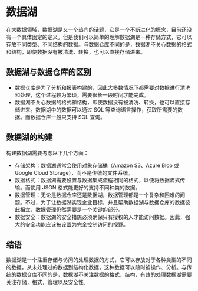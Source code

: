 # 数据湖

在大数据领域，数据湖是又一个热门的话题，它是一个不断进化的概念，目前还没有一个具体固定的定义。但是我们可以简单的理解数据湖是一种存储方式，它可以存放不同类型、不同结构的数据。与数据仓库不同的是，数据湖不关心数据的格式和结构，即使数据没有被清洗、转换，也可以直接存储进来。

## 数据湖与数据仓库的区别

- 数据仓库是为了分析和报表构建的，因此大多数情况下都需要对数据进行清洗和处理，这个过程较为繁琐，需要很长一段时间才能完成。
- 数据湖不关心数据的格式和结构，即使数据没有被清洗、转换，也可以直接存储进来。数据湖中的数据可以通过 SQL 等查询语言操作，获取所需要的数据。而数据仓库一般只支持 SQL 查询。

## 数据湖的构建

构建数据湖需要考虑以下几个方面：

- 存储架构：数据湖通常会使用对象存储桶（Amazon S3、Azure Blob 或 Google Cloud Storage），而不是传统的文件系统。
- 数据格式：数据湖需要设置与数据集成流程相同的格式，以便将数据流式传输。而使用 JSON 格式能更好的支持不同种类的数据。
- 数据管理：无论是数据仓库还是数据湖，数据管理都是一个复杂和困难的问题。不过，为了让数据湖实现企业目标，并且帮助数据湖与数据仓库的数据彼此相宜，数据管理仍然需要是一个关键的部分。
- 数据安全：数据湖的安全措施必须确保只有授权的人才能访问数据。因此，强大的安全功能应该被设置为完全控制访问的视野。

## 结语

数据湖是一个注重存储与访问的处理数据的方式，它可以存放对于各种类型的不同的数据，从未处理过的数据到结构化数据，这种数据可以随时被操作、分析。与传统的数据仓库不同的是，数据湖不关注数据的格式、结构，有效的处理数据湖需要关注存储，格式，管理以及安全性。